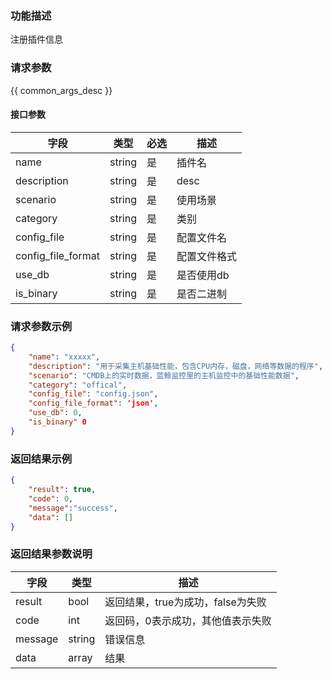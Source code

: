 ### 功能描述

注册插件信息

### 请求参数

{{ common_args_desc }}




#### 接口参数

| 字段      |  类型      | 必选   |  描述      |
|-----------|------------|--------|------------|
| name | string | 是 | 插件名 |
| description | string | 是 | desc |
| scenario | string | 是 | 使用场景 |
| category | string | 是 | 类别 |
| config_file | string | 是 | 配置文件名 |
| config_file_format | string | 是 | 配置文件格式 |
| use_db | string | 是 | 是否使用db |
| is_binary | string | 是 | 是否二进制 |

### 请求参数示例

``` json
{
    "name": "xxxxx",
    "description": "用于采集主机基础性能，包含CPU内存，磁盘，网络等数据的程序",
    "scenario": "CMDB上的实时数据，蓝鲸监控里的主机监控中的基础性能数据",
    "category": "offical",
    "config_file": "config.json",
    "config_file_format": 'json',
    "use_db": 0,
    "is_binary" 0 
}

```

### 返回结果示例

```json
{
    "result": true,
    "code": 0,
    "message":"success",
    "data": []
}
```

### 返回结果参数说明

| 字段      | 类型      | 描述      |
|-----------|-----------|-----------|
|result| bool | 返回结果，true为成功，false为失败 |
|code|int|返回码，0表示成功，其他值表示失败|
|message|string|错误信息
|data| array| 结果 |